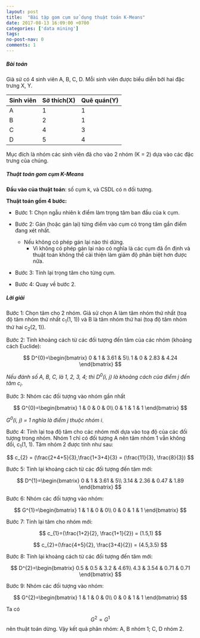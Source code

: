 ```yaml
---
layout: post
title:  "Bài tập gom cụm sử dụng thuật toán K-Means"
date: 2017-08-13 16:09:00 +0700
categories: ['data mining']
tags:
no-post-nav: 0
comments: 1
---
```


##### **Bài toán**

Giả sử có 4 sinh viên A, B, C, D. Mỗi sinh viên được biểu diễn bởi hai đặc trưng X, Y.

|Sinh viên|Sở thích(X)|Quê quán(Y)|
|-|-|-|
|A|1|1|
|B|2|1|
|C|4|3|
|D|5|4|

Mục đích là nhóm các sinh viên đã cho vào 2 nhóm (K = 2) dựa vào các đặc trưng của chúng.

##### **Thuật toán gom cụm K-Means**

**Đầu vào của thuật toán**: số cụm k, và CSDL có n đối tượng.

**Thuật toán gồm 4 bước:**
* Bước 1: Chọn ngẫu nhiên k điểm làm trọng tâm ban đầu của k cụm.

* Bước 2: Gán (hoặc gán lại) từng điểm vào cụm có trọng tâm gần điểm đang xét nhất.
  * Nếu không có phép gán lại nào thì dừng.
    * Vì không có phép gán lại nào có nghĩa là các cụm đã ổn định và thuật toán không thể cải thiện làm giảm độ phân biệt hơn được nữa.


* Bước 3: Tính lại trọng tâm cho từng cụm.

* Bước 4: Quay về bước 2.

##### **Lời giải**

Bước 1: Chọn tâm cho 2 nhóm. Giả sử chọn A làm tâm nhóm thứ nhất (toạ độ tâm nhóm thứ nhất c<sub>1</sub>(1, 1)) và B là tâm nhóm thứ hai (toạ độ tâm nhóm thứ hai c<sub>2</sub>(2, 1)).

Bước 2: Tính khoảng cách từ các đối tượng đến tâm của các nhóm (khoảng cách Euclide):

$$
D^{0}=\begin{bmatrix}
0 & 1 & 3.61 & 5\\  
1 & 0 & 2.83 & 4.24  
\end{bmatrix}
$$

_Nếu đánh số A, B, C, là 1, 2, 3, 4; thì D<sup>0</sup>(i, j) là khoảng cách của điểm j đến tâm c<sub>i</sub>_.

Bước 3: Nhóm các đối tượng vào nhóm gần nhất

$$
G^{0}=\begin{bmatrix}
1 & 0 & 0 & 0\\  
0 & 1 & 1 & 1
\end{bmatrix}
$$

_G<sup>0</sup>(i, j) = 1 nghĩa là điểm j thuộc nhóm i_.

Bước 4: Tính lại toạ độ tâm cho các nhóm mới dựa vào toạ độ của các đối tượng trong nhóm. Nhóm 1 chỉ có đối tượng A nên tâm nhóm 1 vẫn không đổi, c<sub>1</sub>(1, 1). Tâm nhóm 2 được tính như sau:

$$
c_{2} = (\frac{2+4+5}{3},\frac{1+3+4}{3} = (\frac{11}{3}, \frac{8}{3})
$$

Bước 5: Tính lại khoảng cách từ các đối tượng đến tâm mới:

$$
D^{1}=\begin{bmatrix}
0 & 1 & 3.61 & 5\\  
3.14 & 2.36 & 0.47 & 1.89
\end{bmatrix}
$$

Bước 6: Nhóm các đối tượng vào nhóm:

$$
G^{1}=\begin{bmatrix}
1 & 1 & 0 & 0\\  
0 & 0 & 1 & 1
\end{bmatrix}
$$

Bước 7: Tính lại tâm cho nhóm mới:

$$
c_{1}=(\frac{1+2}{2}, \frac{1+1}{2}) = (1.5,1)
$$

$$
c_{2}=(\frac{4+5}{2}, \frac{3+4}{2}) = (4.5,3.5)
$$

Bước 8: Tính lại khoảng cách từ các đối tượng đến tâm mới:

$$
D^{2}=\begin{bmatrix}
0.5 & 0.5 & 3.2 & 4.61\\  
4.3 & 3.54 & 0.71 & 0.71
\end{bmatrix}
$$

Bước 9: Nhóm các đối tượng vào nhóm:

$$
G^{2}=\begin{bmatrix}
1 & 1 & 0 & 0\\  
0 & 0 & 1 & 1
\end{bmatrix}
$$

Ta có $$ G^{2}=G^{1}$$ nên thuật toán dừng. Vậy kết quả phân nhóm: A, B nhóm 1; C, D nhóm 2.
